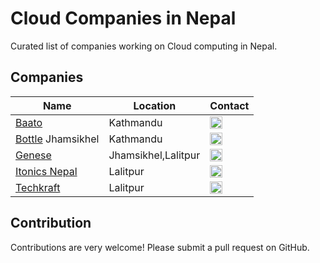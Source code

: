 # Cloud Companies in Nepal

Curated list of companies working on Cloud computing in Nepal.

## Companies
Name | Location | Contact
------------ | ------- | -------
[Baato](https://baato.io/) | Kathmandu | <a href="https://www.facebook.com/baatomaps/" target="_blank"><img src="https://cdn.jsdelivr.net/npm/simple-icons@latest/icons/facebook.svg" width="20"/></a>
[Bottle](https://bottle.com.np/) Jhamsikhel | Kathmandu | <a href="https://www.linkedin.com/in/bottle-tech-473932182/" target="_blank"><img src="https://cdn.jsdelivr.net/npm/simple-icons@latest/icons/linkedln.svg" width="20"/></a>
[Genese](https://www.genesesolution.com/) | Jhamsikhel,Lalitpur | <a href="https://www.linkedin.com/company/genese-software-solution/" target="_blank"><img src="https://cdn.jsdelivr.net/npm/simple-icons@latest/icons/linkedin.svg" width="20"/></a>
[Itonics Nepal](https://www.itonics-innovation.com/) | Lalitpur | <a href="https://www.linkedin.com/company/itonics-gmbh/" target="_blank"><img src="https://cdn.jsdelivr.net/npm/simple-icons@latest/icons/linkedin.svg" width="20"/></a>
[Techkraft](https://techkraftinc.com/) | Lalitpur | <a href="https://www.linkedin.com/company/techkraftinc/" target="_blank"><img src="https://cdn.jsdelivr.net/npm/simple-icons@latest/icons/linkedin.svg" width="20"/></a>



## Contribution
Contributions are very welcome! Please submit a pull request on GitHub.

